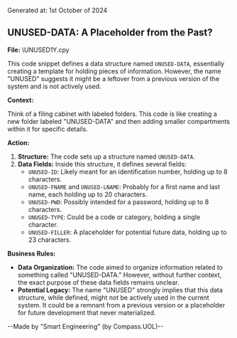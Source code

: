 Generated at: 1st October of 2024

##  UNUSED-DATA: A Placeholder from the Past?

**File:**  \UNUSED1Y.cpy

This code snippet defines a data structure named `UNUSED-DATA`, essentially creating a template for holding pieces of information.  However, the name "UNUSED" suggests it might be a leftover from a previous version of the system and is not actively used.

**Context:**

Think of a filing cabinet with labeled folders. This code is like creating a new folder labeled "UNUSED-DATA" and then adding smaller compartments within it for specific details.

**Action:**

1. **Structure:** The code sets up a structure named `UNUSED-DATA`.
2. **Data Fields:** Inside this structure, it defines several fields:
    - `UNUSED-ID`:  Likely meant for an identification number, holding up to 8 characters.
    - `UNUSED-FNAME` and `UNUSED-LNAME`: Probably for a first name and last name, each holding up to 20 characters.
    - `UNUSED-PWD`:  Possibly intended for a password, holding up to 8 characters.
    - `UNUSED-TYPE`:  Could be a code or category, holding a single character.
    - `UNUSED-FILLER`: A placeholder for potential future data, holding up to 23 characters. 

**Business Rules:**

* **Data Organization:** The code aimed to organize information related to something called "UNUSED-DATA." However, without further context, the exact purpose of these data fields remains unclear.
* **Potential Legacy:** The name "UNUSED" strongly implies that this data structure, while defined, might not be actively used in the current system. It could be a remnant from a previous version or a placeholder for future development that never materialized.

--Made by "Smart Engineering" (by Compass.UOL)--